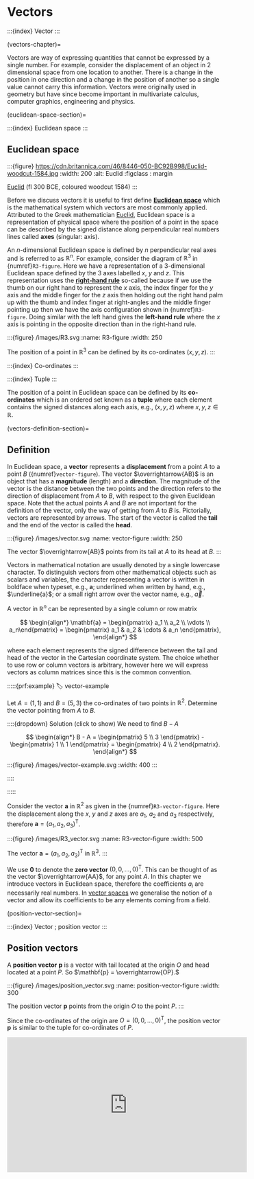 # Vectors

:::{index} Vector
:::

(vectors-chapter)=

Vectors are way of expressing quantities that cannot be expressed by a single number. For example, consider the displacement of an object in 2 dimensional space from one location to another. There is a change in the position in one direction and a change in the position of another so a single value cannot carry this information. Vectors were originally used in geometry but have since become important in multivariate calculus, computer graphics, engineering and physics.

(euclidean-space-section)=

:::{index} Euclidean space
:::

## Euclidean space

:::{figure} https://cdn.britannica.com/46/8446-050-BC92B998/Euclid-woodcut-1584.jpg
:width: 200
:alt: Euclid
:figclass : margin

<a href="https://en.wikipedia.org/wiki/Euclid" target="_blank">Euclid</a> (fl 300 BCE, coloured woodcut 1584)
:::

Before we discuss vectors it is useful to first define <a href="https://en.wikipedia.org/wiki/Euclidean_space" target="_blank">**Euclidean space**</a> which is the mathematical system which vectors are most commonly applied. Attributed to the Greek mathematician <a href="https://en.wikipedia.org/wiki/Euclid" target="_blank">Euclid</a>, Euclidean space is a representation of physical space where the position of a point in the space can be described by the signed distance along perpendicular real numbers lines called **axes** (singular: axis).

An $n$-dimensional Euclidean space is defined by $n$ perpendicular real axes and is referred to as $\mathbb{R}^n$. For example, consider the diagram of $\mathbb{R}^3$ in {numref}`R3-figure`. Here we have a representation of a 3-dimensional Euclidean space defined by the 3 axes labelled $x$, $y$ and $z$. This representation uses the <a href="https://en.wikipedia.org/wiki/Right-hand_rule" target="_blank">**right-hand rule**</a> so-called because if we use the thumb on our right hand to represent the $x$ axis, the index finger for the $y$ axis and the middle finger for the $z$ axis then holding out the right hand palm up with the thumb and index finger at right-angles and the middle finger pointing up then we have the axis configuration shown in {numref}`R3-figure`. Doing similar with the left hand gives the **left-hand rule** where the $x$ axis is pointing in the opposite direction than in the right-hand rule. 

:::{figure} /images/R3.svg
:name: R3-figure
:width: 250

The position of a point in $\mathbb{R}^3$ can be defined by its co-ordinates $(x, y, z)$.
:::

:::{index} Co-ordinates
:::

:::{index} Tuple
:::

The position of a point in Euclidean space can be defined by its **co-ordinates** which is an ordered set known as a **tuple** where each element contains the signed distances along each axis, e.g., $(x, y, z)$ where $x, y, z \in \mathbb{R}$.

(vectors-definition-section)=

## Definition

In Euclidean space, a **vector** represents a **displacement** from a point $A$ to a point $B$ ({numref}`vector-figure`). The vector $\overrightarrow{AB}$ is an object that has a **magnitude** (length) and a **direction**. The magnitude of the vector is the distance between the two points and the direction refers to the direction of displacement from $A$ to $B$, with respect to the given Euclidean space. Note that the actual points $A$ and $B$ are not important for the definition of the vector, only the way of getting from $A$ to $B$ is. Pictorially, vectors are represented by arrows. The start of the vector is called the **tail** and the end of the vector is called the **head**.

:::{figure} /images/vector.svg
:name: vector-figure
:width: 250

The vector $\overrightarrow{AB}$ points from its tail at $A$ to its head at $B$.
:::

Vectors in mathematical notation are usually denoted by a single lowercase character. To distinguish vectors from other mathematical objects such as scalars and variables, the character representing a vector is written in boldface when typeset, e.g., $\mathbf{a}$; underlined when written by hand, e.g., $\underline{a}$; or a small right arrow over the vector name, e.g., $\vec{a}$. 

A vector in $\mathbb{R}^n$ can be represented by a single column or row matrix

$$ \begin{align*}
    \mathbf{a} = \begin{pmatrix} a_1 \\ a_2 \\ \vdots \\ a_n\end{pmatrix} = \begin{pmatrix} a_1 & a_2 & \cdots & a_n \end{pmatrix},
\end{align*} $$

where each element represents the signed difference between the tail and head of the vector in the Cartesian coordinate system. The choice whether to use row or column vectors is arbitrary, however here we will express vectors as column matrices since this is the common convention.

:::::{prf:example}
:label: vector-example

Let $A=(1,1)$ and $B=(5,3)$ the co-ordinates of two points in $\mathbb{R}^2$. Determine the vector pointing from $A$ to $B$.

::::{dropdown} Solution (click to show)
We need to find $B - A$

$$ \begin{align*}
    B - A = 
    \begin{pmatrix}
        5 \\ 3
    \end{pmatrix} -
    \begin{pmatrix}
        1 \\ 1
    \end{pmatrix} =
    \begin{pmatrix}
        4 \\ 2
    \end{pmatrix}.
\end{align*} $$

:::{figure} /images/vector-example.svg
:width: 400
:::

::::

:::::


Consider the vector $\mathbf{a}$ in $\mathbb{R}^2$ as given in the {numref}`R3-vector-figure`. Here the displacement along the $x$, $y$ and $z$ axes are $a_1$, $a_2$ and $a_3$ respectively, therefore $\mathbf{a} = (a_1, a_2, a_3)^\mathsf{T}$.

:::{figure} /images/R3_vector.svg
:name: R3-vector-figure
:width: 500

The vector $\mathbf{a} = (a_1, a_2, a_3)^\mathsf{T}$ in $\mathbb{R}^3$.
:::

We use $\mathbf{0}$ to denote the **zero vector** $(0, 0, \ldots, 0)^\mathsf{T}$. This can be thought of as the vector $\overrightarrow{AA}$, for any point $A$. In this chapter we introduce vectors in Euclidean space, therefore the coefficients $a_i$ are necessarily real numbers. In [vector spaces](vector-spaces-chapter) we generalise the notion of a vector and allow its coefficients to be any elements coming from a field.

(position-vector-section)=

:::{index} Vector ; position vector
:::

## Position vectors

A **position vector** $\mathbf{p}$ is a vector with tail located at the origin $O$ and head located at a point $P$. So $\mathbf{p} = \overrightarrow{OP}.$

:::{figure} /images/position_vector.svg
:name: position-vector-figure
:width: 300

The position vector $\mathbf{p}$ points from the origin $O$ to the point $P$.
:::

Since the co-ordinates of the origin are $O = (0, 0, \ldots, 0)^\mathsf{T}$, the position vector $\mathbf{p}$ is similar to the tuple for co-ordinates of $P$.

 

<iframe width="560" height="315" src="https://www.youtube.com/embed/3-LCn_dGzaY?si=83mL-se8kta0pqFL" title="YouTube video player" frameborder="0" allow="accelerometer; autoplay; clipboard-write; encrypted-media; gyroscope; picture-in-picture; web-share" allowfullscreen></iframe>